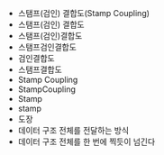 - 스탬프(검인) 결합도(Stamp Coupling) 
- 스탬프(검인) 결합도
- 스탬프(검인)결합도
- 스탬프검인결합도
- 검인결합도
- 스탬프결합도
- Stamp Coupling
- StampCoupling
- Stamp
- stamp
- 도장
- 데이터 구조 전체를 전달하는 방식
- 데이터 구조 전체를 한 번에 찍듯이 넘긴다